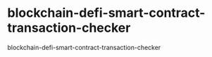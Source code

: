# blockchain-defi-smart-contract-transaction-checker
blockchain-defi-smart-contract-transaction-checker
